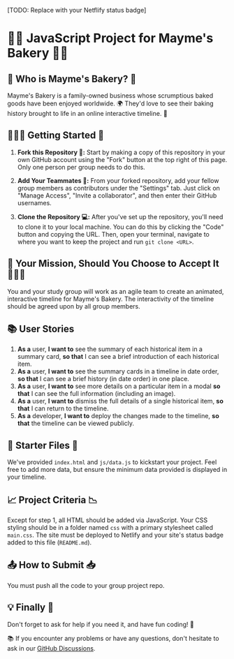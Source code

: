 [TODO: Replace with your Netflify status badge]

# 🥐🍰 JavaScript Project for Mayme's Bakery 🍪🍩

## 🍞 Who is Mayme's Bakery? 🎂

Mayme's Bakery is a family-owned business whose scrumptious baked goods have been enjoyed worldwide. 🌍 They'd love to see their baking history brought to life in an online interactive timeline. 📜

## 🧑🏾‍💻 Getting Started 🚀

1. **Fork this Repository 🍴:** Start by making a copy of this repository in your own GitHub account using the "Fork" button at the top right of this page. Only one person per group needs to do this.

2. **Add Your Teammates 👥:** From your forked repository, add your fellow group members as contributors under the "Settings" tab. Just click on "Manage Access", "Invite a collaborator", and then enter their GitHub usernames.

3. **Clone the Repository 💻:** After you've set up the repository, you'll need to clone it to your local machine. You can do this by clicking the "Code" button and copying the URL. Then, open your terminal, navigate to where you want to keep the project and run `git clone <URL>`.

## 🎯 Your Mission, Should You Choose to Accept It 🕵🏾‍♀️

You and your study group will work as an agile team to create an animated, interactive timeline for Mayme's Bakery. The interactivity of the timeline should be agreed upon by all group members. 

## 📚 User Stories 

1. **As a** user, **I want to** see the summary of each historical item in a summary card, **so that** I can see a brief introduction of each historical item.
1. **As a** user, **I want to** see the summary cards in a timeline in date order, **so that** I can see a brief history (in date order) in one place.
1. **As a** user, **I want to** see more details on a particular item in a modal **so that** I can see the full information (including an image).
1. **As a** user, **I want to** dismiss the full details of a single historical item, **so that** I can return to the timeline.
1. **As a** developer, **I want to** deploy the changes made to the timeline, **so that** the timeline can be viewed publicly.

## 📁 Starter Files 📂

We've provided `index.html` and `js/data.js` to kickstart your project. Feel free to add more data, but ensure the minimum data provided is displayed in your timeline.

## 📈 Project Criteria 📉

Except for step 1, all HTML should be added via JavaScript. Your CSS styling should be in a folder named `css` with a primary stylesheet called `main.css`. The site must be deployed to Netlify and your site's status badge added to this file (`README.md`).

## 📤 How to Submit 📥

You must push all the code to your group project repo. 

## 💡 Finally 🎉

Don't forget to ask for help if you need it, and have fun coding! 🥳

📚 If you encounter any problems or have any questions, don't hesitate to ask in our [GitHub Discussions](https://github.com/orgs/cbfacademy/discussions).
